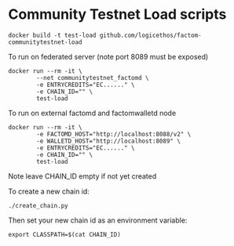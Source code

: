 # Community Testnet Load scripts


    docker build -t test-load github.com/logicethos/factom-communitytestnet-load

To run on federated server (note port 8089 must be exposed)

    docker run --rm -it \
            --net communitytestnet_factomd \
            -e ENTRYCREDITS="EC......" \
            -e CHAIN_ID="" \
            test-load

To run on external factomd and factomwalletd node

    docker run --rm -it \
            -e FACTOMD_HOST="http://localhost:8088/v2" \
            -e WALLETD_HOST="http://localhost:8089" \
            -e ENTRYCREDITS="EC......" \
            -e CHAIN_ID="" \
            test-load



Note leave CHAIN_ID empty if not yet created

To create a new chain id:

    ./create_chain.py

Then set your new chain id as an environment variable:

    export CLASSPATH=$(cat CHAIN_ID)

